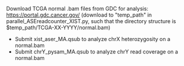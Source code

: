 Download TCGA normal .bam files from GDC for analysis: https://portal.gdc.cancer.gov/ (download to "temp_path" in parallel_ASEreadcounter_XIST.py, such that the directory structure is $temp_path/TCGA-XX-YYYY/normal.bam)
- Submit xist_aser_MA.qsub to analyze chrX heterozygosity on a normal.bam
- Submit chrY_pysam_MA.qsub to analyze chrY read coverage on a normal.bam
